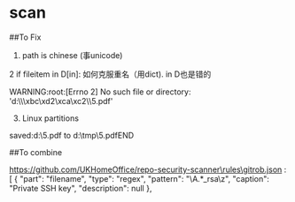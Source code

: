 # scan
##To Fix
1. path is chinese (事unicode)

2 if fileitem in D[in]: 如何克服重名（用dict). in D也是错的

WARNING:root:[Errno 2] No such file or directory: 'd:\\\\\\xbc\\xd2\\xca\\xc2\\\\5.pdf'

3. Linux partitions

saved:d:\5.pdf to
d:\\tmp\\5.pdfEND

##To combine

https://github.com/UKHomeOffice/repo-security-scanner\rules\gitrob.json
: [
  {
    "part": "filename",
    "type": "regex",
    "pattern": "\\A.*_rsa\\z",
    "caption": "Private SSH key",
    "description": null
  },
